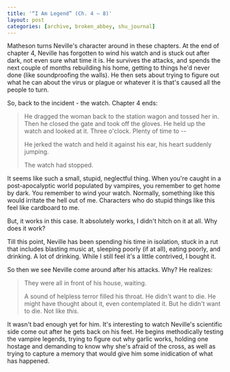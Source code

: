 ```yaml
---
title: '“I Am Legend” (Ch. 4 – 8)'
layout: post
categories: [archive, broken_abbey, shu_journal]
---
```

Matheson turns Neville's character around in these chapters. At the end
of chapter 4, Neville has forgotten to wind his watch and is stuck out
after dark, not even sure what time it is. He survives the attacks, and
spends the next couple of months rebuilding his home, getting to things
he'd never done (like soundproofing the walls). He then sets about
trying to figure out what he can about the virus or plague or whatever
it is that's caused all the people to turn.

So, back to the incident - the watch. Chapter 4 ends:

> He dragged the woman back to the station wagon and tossed her in. Then
> he closed the gate and took off the gloves. He held up the watch and
> looked at it. Three o'clock. Plenty of time to --
>
> He jerked the watch and held it against his ear, his heart suddenly
> jumping.
>
> The watch had stopped.

It seems like such a small, stupid, neglectful thing. When you're caught
in a post-apocalyptic world populated by vampires, you remember to get
home by dark. You remember to wind your watch. Normally, something like
this would irritate the hell out of me. Characters who do stupid things
like this feel like cardboard to me.

But, it works in this case. It absolutely works, I didn't hitch on it at
all. Why does it work?

Till this point, Neville has been spending his time in isolation, stuck
in a rut that includes blasting music at, sleeping poorly (if at all),
eating poorly, and drinking. A lot of drinking. While I still feel it's
a little contrived, I bought it.

So then we see Neville come around after his attacks. Why? He realizes:

> They were all in front of his house, waiting.
>
> A sound of helpless terror filled his throat. He didn't want to die.
> He might have thought about it, even contemplated it. But he didn't
> want to die. Not like *this*.

It wasn't bad enough yet for him. It's interesting to watch Neville's
scientific side come out after he gets back on his feet. He begins
methodically testing the vampire legends, trying to figure out why
garlic works, holding one hostage and demanding to know why she's afraid
of the cross, as well as trying to capture a memory that would give him
some inidication of what has happened.